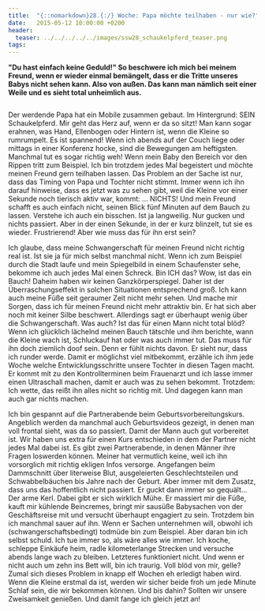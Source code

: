 ```yaml
---
title:  "{::nomarkdown}28.{:/} Woche: Papa möchte teilhaben - nur wie?"
date:   2015-05-12 10:00:00 +0200
header:
  teaser: ../../../../../images/ssw28_schaukelpferd_teaser.png
tags:
---
```

**"Du hast einfach keine Geduld!" So beschwere ich mich bei meinem Freund, wenn er wieder einmal bemängelt, dass er die Tritte unseres Babys nicht sehen kann. Also von außen. Das kann man nämlich seit einer Weile und es sieht total unheimlich aus.**

<figure>
  <img src="../../../../../images/ssw28_schaukelpferd.jpg" alt="">
  <figcaption></figcaption>
</figure>

Der werdende Papa hat ein Mobile zusammen gebaut. Im Hintergrund: SEIN Schaukelpferd. Mir geht das Herz auf, wenn er da so sitzt!
Man kann sogar erahnen, was Hand, Ellenbogen oder Hintern ist, wenn die Kleine so rumrumpelt. Es ist spannend! Wenn ich abends auf der Couch liege oder mittags in einer Konferenz hocke, sind die Bewegungen am heftigsten. Manchmal tut es sogar richtig weh! Wenn mein Baby den Bereich vor den Rippen tritt zum Beispiel. Ich bin trotzdem jedes Mal begeistert und möchte meinen Freund gern teilhaben lassen. Das Problem an der Sache ist nur, dass das Timing von Papa und Tochter nicht stimmt. Immer wenn ich ihn darauf hinweise, dass es jetzt was zu sehen gibt, weil die Kleine vor einer Sekunde noch tierisch aktiv war, kommt: ... NICHTS! Und mein Freund schafft es auch einfach nicht, seinen Blick fünf Minuten auf dem Bauch zu lassen. Verstehe ich auch ein bisschen. Ist ja langweilig. Nur gucken und nichts passiert. Aber in der einen Sekunde, in der er kurz blinzelt, tut sie es wieder. Frustrierend! Aber wie muss das für ihn erst sein?

Ich glaube, dass meine Schwangerschaft für meinen Freund nicht richtig real ist. Ist sie ja für mich selbst manchmal nicht. Wenn ich zum Beispiel durch die Stadt laufe und mein Spiegelbild in einem Schaufenster sehe, bekomme ich auch jedes Mal einen Schreck. Bin ICH das? Wow, ist das ein Bauch! Daheim haben wir keinen Ganzkörperspiegel. Daher ist der Überraschungseffekt in solchen Situationen entsprechend groß. Ich kann auch meine Füße seit geraumer Zeit nicht mehr sehen. Und mache mir Sorgen, dass ich für meinen Freund nicht mehr attraktiv bin. Er hat sich aber noch mit keiner Silbe beschwert. Allerdings sagt er überhaupt wenig über die Schwangerschaft. Was auch? Ist das für einen Mann nicht total blöd? Wenn ich glücklich lächelnd meinen Bauch tätschle und ihm berichte, wann die Kleine wach ist, Schluckauf hat oder was auch immer tut. Das muss für ihn doch ziemlich doof sein. Denn er fühlt nichts davon. Er sieht nur, dass ich runder werde. Damit er möglichst viel mitbekommt, erzähle ich ihm jede Woche welche Entwicklungsschritte unsere Tochter in diesen Tagen macht. Er kommt mit zu den Kontrollterminen beim Frauenarzt und ich lasse immer einen Ultraschall machen, damit er auch was zu sehen bekommt. Trotzdem: Ich wette, das reißt ihn alles nicht so richtig mit. Und dagegen kann man auch gar nichts machen.

Ich bin gespannt auf die Partnerabende beim Geburtsvorbereitungskurs. Angeblich werden da manchmal auch Geburtsvideos gezeigt, in denen man voll frontal sieht, was da so passiert. Damit der Mann auch gut vorbereitet ist. Wir haben uns extra für einen Kurs entschieden in dem der Partner nicht jedes Mal dabei ist. Es gibt zwei Partnerabende, in denen Männer ihre Fragen loswerden können. Meiner hat vermutlich keine, weil ich ihn vorsorglich mit richtig ekligen Infos versorge. Angefangen beim Dammschnitt über literweise Blut, ausgeleierten Geschlechtsteilen und Schwabbelbäuchen bis Jahre nach der Geburt. Aber immer mit dem Zusatz, dass uns das hoffentlich nicht passiert. Er guckt dann immer so gequält... Der arme Kerl. Dabei gibt er sich wirklich Mühe. Er massiert mir die Füße, kauft mir kühlende Beincremes, bringt mir sausüße Babysachen von der Geschäftsreise mit und versucht überhaupt engagiert zu sein. Trotzdem bin ich manchmal sauer auf ihn. Wenn er Sachen unternehmen will, obwohl ich (schwangerschaftsbedingt) todmüde bin zum Beispiel. Aber daran bin ich selbst schuld. Ich tue immer so, als wäre alles wie immer. Ich koche, schleppe Einkäufe heim, radle kilometerlange Strecken und versuche abends lange wach zu bleiben. Letzteres funktioniert nicht. Und wenn er nicht auch um zehn ins Bett will, bin ich traurig. Voll blöd von mir, gelle? Zumal sich dieses Problem in knapp elf Wochen eh erledigt haben wird. Wenn die Kleine erstmal da ist, werden wir sicher beide froh um jede Minute Schlaf sein, die wir bekommen können. Und bis dahin? Sollten wir unsere Zweisamkeit genießen. Und damit fange ich gleich jetzt an!